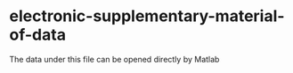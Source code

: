 # electronic-supplementary-material-of-data
The data under this file can be opened directly by Matlab

